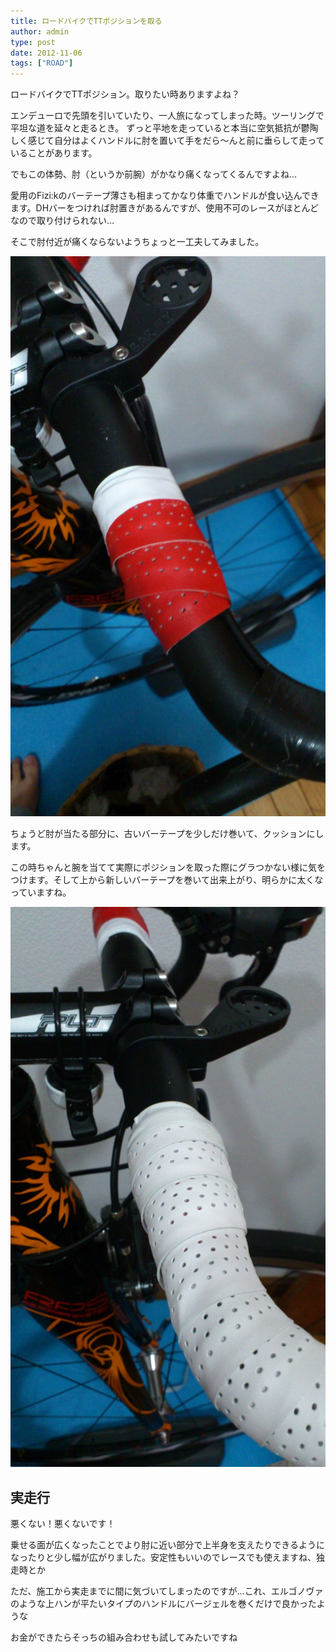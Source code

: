 ```yaml
---
title: ロードバイクでTTポジションを取る
author: admin
type: post
date: 2012-11-06
tags: ["ROAD"]
---
```


ロードバイクでTTポジション。取りたい時ありますよね？

エンデューロで先頭を引いていたり、一人旅になってしまった時。ツーリングで平坦な道を延々と走るとき。
ずっと平地を走っていると本当に空気抵抗が鬱陶しく感じて自分はよくハンドルに肘を置いて手をだら～んと前に垂らして走っていることがあります。

でもこの体勢、肘（というか前腕）がかなり痛くなってくるんですよね…

愛用のFizi:kのバーテープ薄さも相まってかなり体重でハンドルが食い込んできます。DHバーをつければ肘置きがあるんですが、使用不可のレースがほとんどなので取り付けられない…

そこで肘付近が痛くならないようちょっと一工夫してみました。

![GATSBY_EMPTY_ALT](./DSC_1108.jpg)

ちょうど肘が当たる部分に、古いバーテープを少しだけ巻いて、クッションにします。

この時ちゃんと腕を当てて実際にポジションを取った際にグラつかない様に気をつけます。そして上から新しいバーテープを巻いて出来上がり、明らかに太くなっていますね。

![GATSBY_EMPTY_ALT](./DSC_1110.jpg)

## 実走行

悪くない！悪くないです！

乗せる面が広くなったことでより肘に近い部分で上半身を支えたりできるようになったりと少し幅が広がりました。安定性もいいのでレースでも使えますね、独走時とか

ただ、施工から実走までに間に気づいてしまったのですが…これ、エルゴノヴァのような上ハンが平たいタイプのハンドルにバージェルを巻くだけで良かったような

お金ができたらそっちの組み合わせも試してみたいですね

